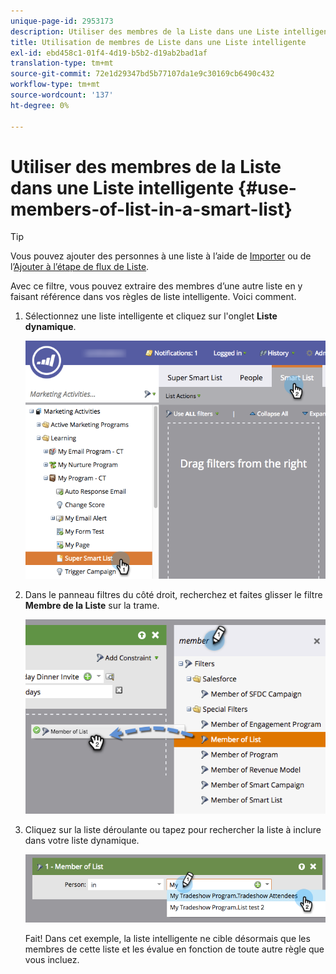 ```yaml
---
unique-page-id: 2953173
description: Utiliser des membres de la Liste dans une Liste intelligente - Marketo Docs - Documentation du produit
title: Utilisation de membres de Liste dans une Liste intelligente
exl-id: ebd458c1-01f4-4d19-b5b2-d19ab2bad1af
translation-type: tm+mt
source-git-commit: 72e1d29347bd5b77107da1e9c30169cb6490c432
workflow-type: tm+mt
source-wordcount: '137'
ht-degree: 0%

---
```


# Utiliser des membres de la Liste dans une Liste intelligente {#use-members-of-list-in-a-smart-list}

>[!TIP]
>
>Vous pouvez ajouter des personnes à une liste à l’aide de [Importer](/help/marketo/getting-started/quick-wins/import-a-list-of-people.md) ou de l’[Ajouter à l’étape de flux de Liste](/help/marketo/product-docs/core-marketo-concepts/smart-campaigns/flow-actions/add-to-list.md).

Avec ce filtre, vous pouvez extraire des membres d’une autre liste en y faisant référence dans vos règles de liste intelligente. Voici comment.

1. Sélectionnez une liste intelligente et cliquez sur l&#39;onglet **Liste dynamique**.

   ![](assets/smartlist-sltab.png)

1. Dans le panneau filtres du côté droit, recherchez et faites glisser le filtre **Membre de la Liste** sur la trame.

   ![](assets/use-members-of-list-in-a-smart-list-2nd.png)

1. Cliquez sur la liste déroulante ou tapez pour rechercher la liste à inclure dans votre liste dynamique.

   ![](assets/memberoflist.png)

   Fait! Dans cet exemple, la liste intelligente ne cible désormais que les membres de cette liste et les évalue en fonction de toute autre règle que vous incluez.
